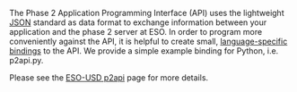 The Phase 2 Application Programming Interface (API) uses the lightweight [JSON](<https://en.wikipedia.org/wiki/JSON>) standard as data format to exchange information between your application and the phase 2 server at ESO. In order to program more conveniently against the API, it is helpful to create small, [language-specific bindings](<https://en.wikipedia.org/wiki/Language_binding>) to the API. We provide a simple example binding for Python, i.e. p2api.py.

Please see the [ESO-USD p2api](<http://eso.org/sci/observing/phase2/p2intro/Phase2API.html>) page for more details.